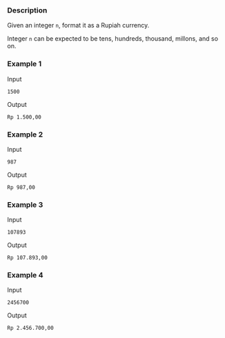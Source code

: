 ### Description
Given an integer `n`, format it as a Rupiah currency.

Integer `n` can be expected to be tens, hundreds, thousand, millons, and so on.

### Example 1
Input
```
1500
```
Output
```
Rp 1.500,00
```


### Example 2
Input
```
987
```
Output
```
Rp 987,00
```


### Example 3
Input
```
107893
```
Output
```
Rp 107.893,00
```


### Example 4
Input
```
2456700
```
Output
```
Rp 2.456.700,00
```